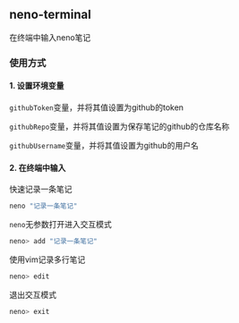 ## neno-terminal

在终端中输入neno笔记

### 使用方式
#### 1. 设置环境变量

`githubToken`变量，并将其值设置为github的token

`githubRepo`变量，并将其值设置为保存笔记的github的仓库名称

`githubUsername`变量，并将其值设置为github的用户名
#### 2. 在终端中输入

快速记录一条笔记

```bash
neno "记录一条笔记"
```

`neno`无参数打开进入交互模式

```bash
neno> add "记录一条笔记"
```

使用vim记录多行笔记
```bash
neno> edit
```
退出交互模式
```bash
neno> exit
```




